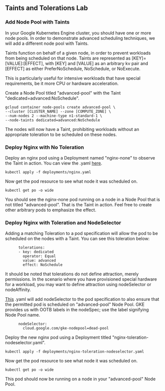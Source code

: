 ## Taints and Tolerations Lab

### Add Node Pool with Taints

In your Google Kubernetes Engine cluster, you should have one or more node pools. In order to demonstrate advanced scheduling techniques, we will add a different node pool with Taints. 

Taints function on behalf of a given node, in order to prevent workloads from being scheduled on that node. Taints are represented as [KEY]=[VALUE]:[EFFECT], with [KEY] and [VALUE] as an arbitrary kv pair and [EFFECT] as either PreferNoSchedule, NoSchedule, or NoExecute. 

This is particularly useful for intensive workloads that have special requirements, be it more CPU or hardware acceleration. 

Create a Node Pool titled "advanced-pool" with the Taint "dedicated=advanced:NoSchedule". 

```
gcloud container node-pools create advanced-pool \
--cluster [CLUSTER_NAME] --zone [COMPUTE_ZONE] \ 
--num-nodes 2 --machine-type n1-standard-1 \
--node-taints dedicated=advanced:NoSchedule
```
The nodes will now have a Taint, prohibiting workloads without an appropriate toleration to be scheduled on these nodes.

### Deploy Nginx with No Toleration 

Deploy an nginx pod using a Deployment named "nginx-none" to observe the Taint in action. You can view the .yaml [here](k8s-scheduling-lab/kubernetes/deployments/nginx.yaml).

```
kubectl apply -f deployments/nginx.yaml
```

Now get the pod resource to see what node it was scheduled on.

```
kubectl get po -o wide
```
You should see the nginx-none pod running on a node in a Node Pool that is not titled "advanced-pool". That is the Taint in action. Feel free to create other arbitrary pods to emphasize the effect.

### Deploy Nginx with Toleration and NodeSelector

Adding a matching Toleration to a pod specification will allow the pod to be scheduled on the nodes with a Taint. You can see this toleration below:

```
      tolerations:
      - key: dedicated
        operator: Equal
        value: advanced
        effect: NoSchedule
```
It should be noted that tolerations do not define attraction, merely permissions. In the scenario where you have provisioned special hardware for a workload, you may want to define attraction using nodeSelector or nodeAffinity.

[This](k8s-scheduling-lab/kubernetes/deployments/nginx-toleration-nodeselector.yaml) .yaml will add nodeSelector to the pod specification to also ensure that the permitted pod is scheduled on "advanced-pool" Node Pool. GKE provides us with OOTB labels in the nodeSpec; use the label signifying Node Pool name.

```
      nodeSelector: 
        cloud.google.com/gke-nodepool=dead-pool
```

Deploy the new nginx pod using a Deployment titled "nginx-toleration-nodeselector.yaml".

```
kubectl apply -f deployments/nginx-toleration-nodeselector.yaml
```

Now get the pod resource to see what node it was scheduled on.

```
kubectl get po -o wide 
```

This pod should now be running on a node in your "advanced-pool" Node Pool.
